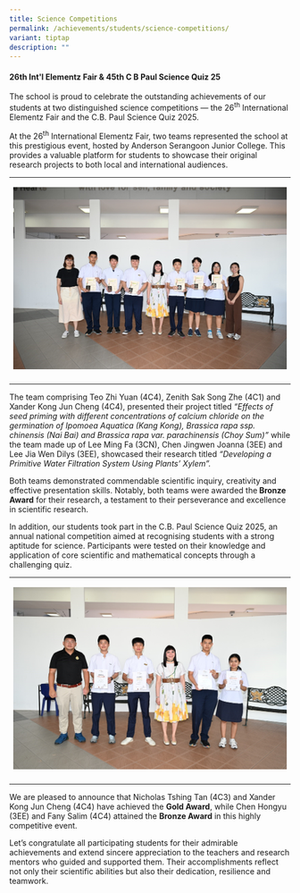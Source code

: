 ```yaml
---
title: Science Competitions
permalink: /achievements/students/science-competitions/
variant: tiptap
description: ""
---
```

<h4><strong>26th Int'l Elementz Fair &amp; 45th C B Paul Science Quiz 25</strong></h4>
<p>The school is proud to celebrate the outstanding achievements of our students
at two distinguished science competitions — the 26<sup>th</sup> International
Elementz Fair and the C.B. Paul Science Quiz 2025.</p>
<p>At the 26<sup>th</sup> International Elementz Fair, two teams represented
the school at this prestigious event, hosted by Anderson Serangoon Junior
College. This provides a valuable platform for students to showcase their
original research projects to both local and international audiences.</p>
<table style="minWidth: 25px">
<colgroup>
<col>
</colgroup>
<tbody>
<tr>
<th rowspan="1" colspan="1">
<p></p>
<div class="isomer-image-wrapper">
<img style="width: 100%" height="auto" width="100%" alt="" src="/images/Announcement/26Int_45CBPaul_SciQ25_1.jpg">
</div>
</th>
</tr>
<tr>
<td rowspan="1" colspan="1">
<p></p>
</td>
</tr>
</tbody>
</table>
<p>The team comprising Teo Zhi Yuan (4C4), Zenith Sak Song Zhe (4C1) and
Xander Kong Jun Cheng (4C4), presented their project titled <em>“Effects of seed priming with different concentrations of calcium chloride on the germination of Ipomoea Aquatica (Kang Kong), Brassica rapa ssp. chinensis (Nai Bai) and Brassica rapa var. parachinensis (Choy Sum)” </em>while
the team made up of Lee Ming Fa (3CN), Chen Jingwen Joanna (3EE) and Lee
Jia Wen Dilys (3EE), showcased their research titled <em>“Developing a Primitive Water Filtration System Using Plants’ Xylem”.</em>
</p>
<p>Both teams demonstrated commendable scientific inquiry, creativity and
effective presentation skills. Notably, both teams were awarded the<strong> Bronze Award</strong> for
their research, a testament to their perseverance and excellence in scientific
research.</p>
<p>In addition, our students took part in the C.B. Paul Science Quiz 2025,
an annual national competition aimed at recognising students with a strong
aptitude for science. Participants were tested on their knowledge and application
of core scientific and mathematical concepts through a challenging quiz.</p>
<table style="minWidth: 25px">
<colgroup>
<col>
</colgroup>
<tbody>
<tr>
<th rowspan="1" colspan="1">
<p></p>
<div class="isomer-image-wrapper">
<img style="width: 100%" height="auto" width="100%" alt="" src="/images/Announcement/26Int_45CBPaul_SciQ25_2.jpg">
</div>
</th>
</tr>
<tr>
<td rowspan="1" colspan="1">
<p></p>
</td>
</tr>
</tbody>
</table>
<p>We are pleased to announce that Nicholas Tshing Tan (4C3) and Xander Kong
Jun Cheng (4C4) have achieved the <strong>Gold Award</strong>, while Chen
Hongyu (3EE) and Fany Salim (4C4) attained the <strong>Bronze Award</strong> in
this highly competitive event.</p>
<p>Let’s congratulate all participating students for their admirable achievements
and extend sincere appreciation to the teachers and research mentors who
guided and supported them. Their accomplishments reflect not only their
scientific abilities but also their dedication, resilience and teamwork.</p>